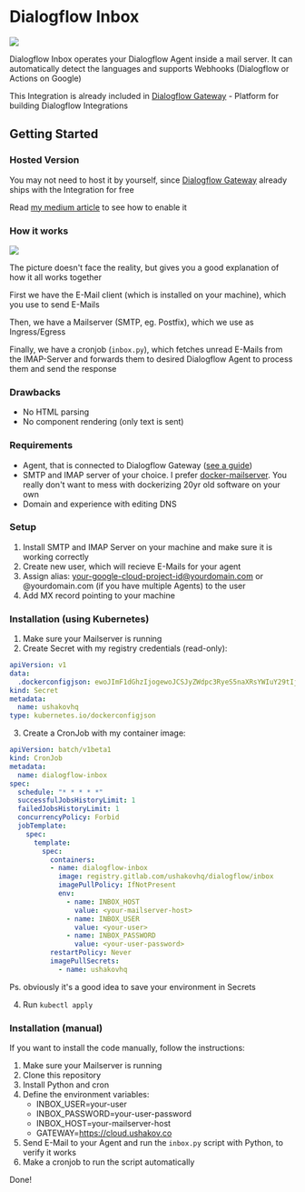 # Dialogflow Inbox

![](https://i.imgur.com/8yoLPGI.png)

Dialogflow Inbox operates your Dialogflow Agent inside a mail server. It can automatically detect the languages and supports Webhooks (Dialogflow or Actions on Google)

This Integration is already included in [Dialogflow Gateway](https://dialogflow.cloud.ushakov.co) - Platform for building Dialogflow Integrations

## Getting Started

### Hosted Version

You may not need to host it by yourself, since [Dialogflow Gateway](https://dialogflow.cloud.ushakov.co) already ships with the Integration for free

Read [my medium article](https://medium.com/@ushakovhq/dialogflow-over-e-mail-85bd1b3dd8d6) to see how to enable it

### How it works

![](https://i.imgur.com/LliWtRV.png)

The picture doesn't face the reality, but gives you a good explanation of how it all works together

First we have the E-Mail client (which is installed on your machine), which you use to send E-Mails

Then, we have a Mailserver (SMTP, eg. Postfix), which we use as Ingress/Egress

Finally, we have a cronjob (`inbox.py`), which fetches unread E-Mails from the IMAP-Server and forwards them to desired Dialogflow Agent to process them and send the response

### Drawbacks

- No HTML parsing
- No component rendering (only text is sent)

### Requirements

- Agent, that is connected to Dialogflow Gateway ([see a guide](https://medium.com/@ushakovhq/dialogflow-gateway-installation-8f3c6247ef82))
- SMTP and IMAP server of your choice. I prefer [docker-mailserver](https://github.com/tomav/docker-mailserver). You really don't want to mess with dockerizing 20yr old software on your own
- Domain and experience with editing DNS

### Setup

1. Install SMTP and IMAP Server on your machine and make sure it is working correctly
2. Create new user, which will recieve E-Mails for your agent
3. Assign alias: your-google-cloud-project-id@yourdomain.com or @yourdomain.com (if you have multiple Agents) to the user
4. Add MX record pointing to your machine

### Installation (using Kubernetes)

1. Make sure your Mailserver is running
2. Create Secret with my registry credentials (read-only):

```yaml
apiVersion: v1
data:
  .dockerconfigjson: ewoJImF1dGhzIjogewoJCSJyZWdpc3RyeS5naXRsYWIuY29tIjogewoJCQkiYXV0aCI6ICJaMmwwYkdGaUsyUmxjR3h2ZVMxMGIydGxiaTAzTlRnNE5EcHZURWhTTTJKS2MzcEtkbXMzVTNGNlpUaG5PQT09IgoJCX0KCX0sCgkiSHR0cEhlYWRlcnMiOiB7CgkJIlVzZXItQWdlbnQiOiAiRG9ja2VyLUNsaWVudC8xOC4wOS4wIChsaW51eCkiCgl9Cn0=
kind: Secret
metadata:
  name: ushakovhq
type: kubernetes.io/dockerconfigjson
```

3. Create a CronJob with my container image:

```yaml
apiVersion: batch/v1beta1
kind: CronJob
metadata:
  name: dialogflow-inbox
spec:
  schedule: "* * * * *"
  successfulJobsHistoryLimit: 1
  failedJobsHistoryLimit: 1
  concurrencyPolicy: Forbid
  jobTemplate:
    spec:
      template:
        spec:
          containers:
          - name: dialogflow-inbox
            image: registry.gitlab.com/ushakovhq/dialogflow/inbox
            imagePullPolicy: IfNotPresent
            env:
              - name: INBOX_HOST
                value: <your-mailserver-host>
              - name: INBOX_USER
                value: <your-user>
              - name: INBOX_PASSWORD
                value: <your-user-password>
          restartPolicy: Never
          imagePullSecrets:
            - name: ushakovhq
```

Ps. obviously it's a good idea to save your environment in Secrets

4. Run `kubectl apply`

### Installation (manual)

If you want to install the code manually, follow the instructions:

1. Make sure your Mailserver is running
2. Clone this repository
3. Install Python and cron
4. Define the environment variables:
    - INBOX_USER=your-user
    - INBOX_PASSWORD=your-user-password
    - INBOX_HOST=your-mailserver-host
    - GATEWAY=https://cloud.ushakov.co
5. Send E-Mail to your Agent and run the `inbox.py` script with Python, to verify it works
6. Make a cronjob to run the script automatically

Done!